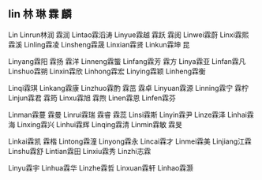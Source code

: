 lin  林 琳 霖 麟
---

Lin Linrun林润 霖润 Lintao霖滔涛 Linyue霖越 霖跃 霖阅 Linwei霖蔚 Linxi霖熙 霖溪 Linling霖凌 Linsheng霖晟 Linxian霖贤 Linkun霖坤 昆   

Linyang霖阳 霖扬 霖洋 Linneng霖螚 Linfang霖芳 霖方 Linya霖亚  Linfan霖凡 Linshuo霖朔 Linxin霖欣 Linhong霖宏 Linying霖颖 Linheng霖衡 

Linqi霖琪 Linkang霖康 Linzhuo霖酌 霖茁 霖卓 Linyuan霖源 Linning霖宁 霖柠 Linjun霖君 霖筠 Linxu霖旭 霖煦 Linen霖恩 Linfen霖芬 

Linman霖蔓 霖曼 Linrui霖瑞 霖睿 霖蕊 Linsi霖斯 Linyin霖尹 Linze霖泽 Linhai霖海 Linxing霖兴 Linhui霖辉 Linqing霖清 Linmin霖敏 霖旻 

Linkai霖凯 霖楷  Lintong霖潼 Linyong霖永 Lincai霖才 Linmei霖美 Linjiang江霖 Linshu霖舒 Lintian霖田 Linxiu霖秀 Linzhi志霖 

Linyu霖宇 Linhua霖华 Linzhe霖哲 Linxuan霖轩 Linhao霖灏
